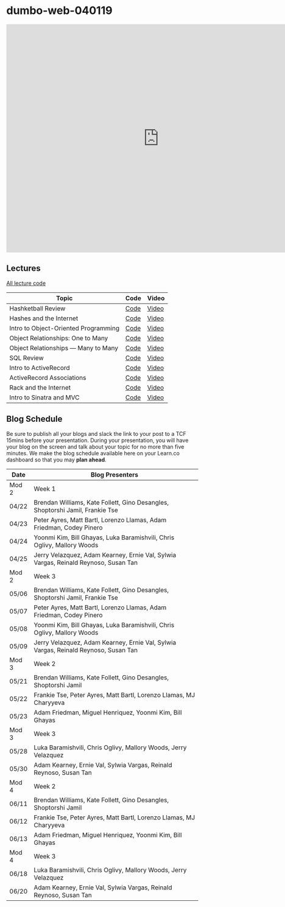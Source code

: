 # dumbo-web-040119

<iframe src="https://calendar.google.com/calendar/embed?mode=WEEK&amp;height=600&amp;wkst=1&amp;bgcolor=%23FFFFFF&amp;src=flatironschool.com_beat8cpem9pjlrdtck98mm7aqo%40group.calendar.google.com&amp;color=%23B1365F&amp;src=flatironschool.com_gcf86fl54qj7dggvrp4a1qbvbg%40group.calendar.google.com&amp;color=%232F6309&amp;ctz=America%2FNew_York" style="border-width:0" width="800" height="600" frameborder="0" scrolling="no"></iframe>

## Lectures
[All lecture code](https://github.com/learn-co-students/dumbo-web-040119)

| Topic            | Code                | Video                |
| ---------------- |-------------------- |--------------------- |
| Hashketball Review | [Code][hashketball-code] | [Video][hashketball-vid] |
| Hashes and the Internet | [Code][hashes-and-internet-code] | [Video][hashes-and-internet-video] |
| Intro to Object-Oriented Programming | [Code][intro-object-oriented-programming-code] | [Video][intro-object-oriented-programming-video] |
| Object Relationships: One to Many | [Code][1-many-relationships-code] | [Video][1-many-relationships-video] |
| Object Relationships — Many to Many | [Code][object-relationships-many-many-code] | [Video][object-relationships-many-many-video] |
| SQL Review | [Code][sql-review-code] | [Video][sql-review-video] |
| Intro to ActiveRecord | [Code][intro-activerecord-code] | [Video][intro-activerecord-video] |
| ActiveRecord Associations | [Code][activerecord-associations-code] | [Video][activerecord-associations-video] |
| Rack and the Internet | [Code][rack-internet-code] | [Video][rack-internet-video] |
| Intro to Sinatra and MVC | [Code][intro-sinatra-mvc-code] | [Video][intro-sinatra-mvc-video] |


[hashketball-code]: https://github.com/learn-co-students/dumbo-web-040119/tree/master/01-hashketball-review
[hashketball-vid]: https://www.youtube.com/watch?v=0U2nq6bCgLQ

[hashes-and-internet-code]: https://github.com/learn-co-students/dumbo-web-040119/tree/master/02-hashes-internet/
[hashes-and-internet-video]: http://youtu.be/XwUeicw7Osk

[intro-object-oriented-programming-code]: https://github.com/learn-co-students/dumbo-web-040119/tree/master/03-oo/
[intro-object-oriented-programming-video]: http://youtu.be/FeTIaXh48EM

[1-many-relationships-code]: https://github.com/learn-co-students/dumbo-web-040119/tree/master/04-one-to-many
[1-many-relationships-video]: https://www.youtube.com/watch?v=Lssf6NbDLeg

[object-relationships-many-many-code]: https://github.com/learn-co-students/dumbo-web-040119/tree/master/05-many-to-many/
[object-relationships-many-many-video]: http://youtu.be/zrrLJ7gQbas

[sql-review-code]: https://github.com/learn-co-students/dumbo-web-040119/tree/master/06-sql-review/
[sql-review-video]: http://youtu.be/eMO63ZYi404

[intro-activerecord-code]: https://github.com/learn-co-students/dumbo-web-040119/tree/master/07-active-record-intro
[intro-activerecord-video]: http://youtu.be/bcbNbD6UxOU

[activerecord-associations-code]: https://github.com/learn-co-students/dumbo-web-040119/tree/master/08-ar-associations
[activerecord-associations-video]: http://youtu.be/tIffYTZB23k

[rack-internet-code]: https://www.youtube.com/watch?v=dQw4w9WgXcQ
[rack-internet-video]: http://youtu.be/H3CJNUixhCI

[intro-sinatra-mvc-code]: https://www.youtube.com/watch?v=dQw4w9WgXcQ
[intro-sinatra-mvc-video]: http://youtu.be/75gIS8iiztQ


## Blog Schedule

Be sure to publish all your blogs and slack the link to your post to a TCF 15mins before your presentation. During your presentation, you will have your blog on the screen and talk about your topic for no more than five minutes. We make the blog schedule available here on your Learn.co dashboard so that you may **plan ahead**. 

| **Date**  	| **Blog Presenters**                                                                                  |
|-------	|--------------------------------------------------------------------------------------------------------- |
| Mod 2   | Week 1 | 
| 04/22 	| Brendan Williams, Kate Follett, Gino Desangles, Shoptorshi Jamil, Frankie Tse |
| 04/23 	| Peter Ayres, Matt Bartl, Lorenzo Llamas, Adam Friedman, Codey Pinero |
| 04/24 	| Yoonmi Kim, Bill Ghayas, Luka Baramishvili, Chris Oglivy, Mallory Woods |
| 04/25 	| Jerry Velazquez, Adam Kearney, Ernie Val, Sylwia Vargas, Reinald Reynoso, Susan Tan|
| Mod 2   | Week 3 | 
| 05/06 	| Brendan Williams, Kate Follett, Gino Desangles, Shoptorshi Jamil, Frankie Tse |
| 05/07 	| Peter Ayres, Matt Bartl, Lorenzo Llamas, Adam Friedman, Codey Pinero |
| 05/08 	| Yoonmi Kim, Bill Ghayas, Luka Baramishvili, Chris Oglivy, Mallory Woods |
| 05/09  	| Jerry Velazquez, Adam Kearney, Ernie Val, Sylwia Vargas, Reinald Reynoso, Susan Tan|
| Mod 3   | Week 2 | 
| 05/21 	| Brendan Williams, Kate Follett, Gino Desangles, Shoptorshi Jamil |
| 05/22 	| Frankie Tse, Peter Ayres, Matt Bartl, Lorenzo Llamas, MJ Charyyeva |
| 05/23 	| Adam Friedman, Miguel Henriquez, Yoonmi Kim, Bill Ghayas |
| Mod 3   | Week 3 | 
| 05/28  	| Luka Baramishvili, Chris Oglivy, Mallory Woods, Jerry Velazquez |
| 05/30  	| Adam Kearney, Ernie Val, Sylwia Vargas, Reinald Reynoso, Susan Tan|
| Mod 4   | Week 2 | 
| 06/11 	| Brendan Williams, Kate Follett, Gino Desangles, Shoptorshi Jamil |
| 06/12 	| Frankie Tse, Peter Ayres, Matt Bartl, Lorenzo Llamas, MJ Charyyeva |
| 06/13 	| Adam Friedman, Miguel Henriquez, Yoonmi Kim, Bill Ghayas |
| Mod 4   | Week 3 | 
| 06/18  	| Luka Baramishvili, Chris Oglivy, Mallory Woods, Jerry Velazquez |
| 06/20  	| Adam Kearney, Ernie Val, Sylwia Vargas, Reinald Reynoso, Susan Tan|

